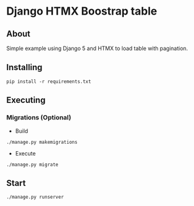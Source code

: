# Django HTMX Boostrap table

## About
Simple example using Django 5 and HTMX to load table with pagination.

## Installing

````
pip install -r requirements.txt
````
## Executing

### Migrations (Optional)

- Build
````
./manage.py makemigrations
````

- Execute
````
./manage.py migrate
````

## Start

```
./manage.py runserver 
```